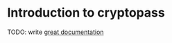 # Introduction to cryptopass

TODO: write [great documentation](http://jacobian.org/writing/what-to-write/)

